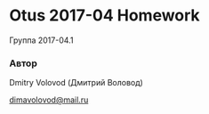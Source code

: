 # Otus 2017-04 Homework

Группа 2017-04.1

### Автор

Dmitry Volovod (Дмитрий Воловод)

dimavolovod@mail.ru